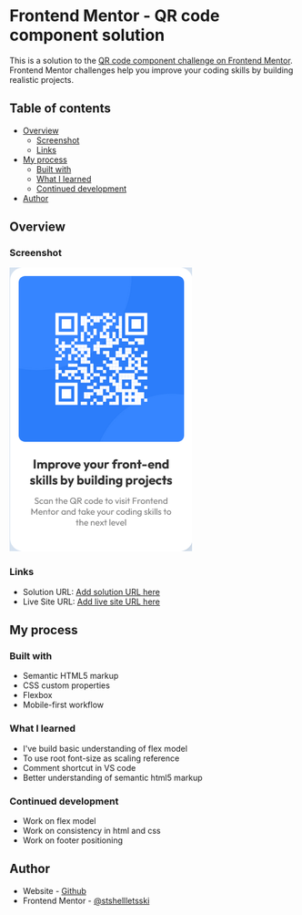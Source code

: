# Frontend Mentor - QR code component solution

This is a solution to the [QR code component challenge on Frontend Mentor](https://www.frontendmentor.io/challenges/qr-code-component-iux_sIO_H). Frontend Mentor challenges help you improve your coding skills by building realistic projects. 

## Table of contents

- [Overview](#overview)
  - [Screenshot](#screenshot)
  - [Links](#links)
- [My process](#my-process)
  - [Built with](#built-with)
  - [What I learned](#what-i-learned)
  - [Continued development](#continued-development)
- [Author](#author)

## Overview

### Screenshot

![image](./images/qr-card.png)

### Links

- Solution URL: [Add solution URL here](https://github.com/stshellletsski/stshellletsski.github.io/tree/main/qr-code)
- Live Site URL: [Add live site URL here](https://stshellletsski.github.io/qr-code/index.html)

## My process

### Built with

- Semantic HTML5 markup
- CSS custom properties
- Flexbox
- Mobile-first workflow

### What I learned

- I've build basic understanding of flex model
- To use root font-size as scaling reference
- Comment shortcut in VS code
- Better understanding of semantic html5 markup

### Continued development

- Work on flex model
- Work on consistency in html and css
- Work on footer positioning

## Author

- Website - [Github](https://github.com/stshellletsski)
- Frontend Mentor - [@stshellletsski](https://www.frontendmentor.io/profile/stshellletsski)